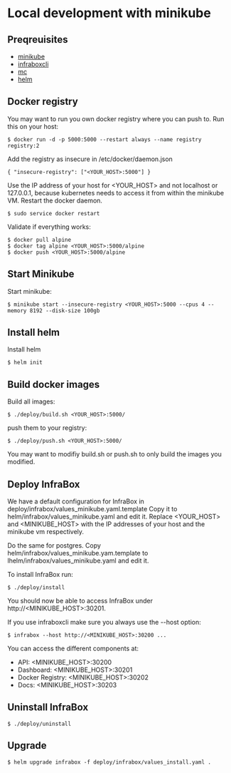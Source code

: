 # Local development with minikube

## Preqreuisites
- [minikube](https://kubernetes.io/docs/getting-started-guides/minikube/)
- [infraboxcli](infraboxcl://github.com/infrabox/cli)
- [mc](https://docs.minio.io/docs/minio-client-quickstart-guide)
- [helm](https://github.com/kubernetes/helm)

## Docker registry
You may want to run you own docker registry where you can push to. Run this on your host:

    $ docker run -d -p 5000:5000 --restart always --name registry registry:2

Add the registry as insecure in /etc/docker/daemon.json

    { "insecure-registry": ["<YOUR_HOST>:5000"] }

Use the IP address of your host for <YOUR\_HOST> and not localhost or 127.0.0.1, because kubernetes needs to access it from within the minikube VM.
Restart the docker daemon.

    $ sudo service docker restart

Validate if everything works:

    $ docker pull alpine
    $ docker tag alpine <YOUR_HOST>:5000/alpine
    $ docker push <YOUR_HOST>:5000/alpine

## Start Minikube
Start minikube:

    $ minikube start --insecure-registry <YOUR_HOST>:5000 --cpus 4 --memory 8192 --disk-size 100gb

## Install helm

Install helm

    $ helm init

## Build docker images

Build all images:

    $ ./deploy/build.sh <YOUR_HOST>:5000/

push them to your registry:

    $ ./deploy/push.sh <YOUR_HOST>:5000/

You may want to modifiy build.sh or push.sh to only build the images you modified.

## Deploy InfraBox
We have a default configuration for InfraBox in deploy/infrabox/values_minikube.yaml.template
Copy it to helm/infrabox/values_minikube.yaml and edit it.
Replace <YOUR_HOST> and <MINIKUBE_HOST> with the IP addresses of your host and the minikube vm respectively.

Do the same for postgres. Copy helm/infrabox/values_minikube.yam.template to lhelm/infrabox/values_minikube.yaml and edit it.

To install InfraBox run:

    $ ./deploy/install

You should now be able to access InfraBox under http://<MINIKUBE_HOST>:30201.

If you use infraboxcli make sure you always use the --host option:

    $ infrabox --host http://<MINIKUBE_HOST>:30200 ...

You can access the different components at:

- API: <MINIKUBE_HOST>:30200
- Dashboard: <MINIKUBE_HOST>:30201
- Docker Registry: <MINIKUBE_HOST>:30202
- Docs: <MINIKUBE_HOST>:30203

## Uninstall InfraBox

    $ ./deploy/uninstall

## Upgrade

    $ helm upgrade infrabox -f deploy/infrabox/values_install.yaml .

